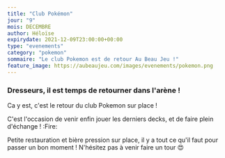 ```yaml
---
title: "Club Pokémon"
jour: "9"
mois: DECEMBRE
author: Héloïse
expirydate: 2021-12-09T23:00:00+00:00
type: "evenements"
category: "pokemon"
sommaire: "Le club Pokemon est de retour Au Beau Jeu !"
feature_image: https://aubeaujeu.com/images/evenements/pokemon.png
---
```

### Dresseurs, il est temps de retourner dans l'arène !

Ca y est, c'est le retour du club Pokemon sur place !

C'est l'occasion de venir enfin jouer les derniers decks, et de faire plein d'échange ! :Fire:

Petite restauration et bière pression sur place, il y a tout ce qu'il faut pour passer un bon moment ! N'hésitez pas à venir faire un tour :heart_eyes:
